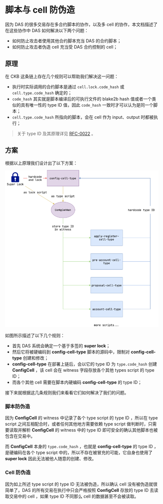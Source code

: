 # 脚本与 cell 防伪造



因为 DAS 的很多交易存在多合约脚本的协作，以及多 cell 的协作，本文档描述了在这些协作中 DAS 如何解决以下两个问题：

- 如何防止攻击者使用其他合约脚本充当 DAS 的合约脚本；
- 如何防止攻击者伪造 cell 充当受 DAS 合约控制的 cell；



## 原理

在 CKB 这条链上存在几个规则可以帮助我们解决这一问题：

- 执行时实际调用的合约脚本是通过 `cell.lock.code_hash` 或 `cell.type.code_hash` 确定的；
- `code_hash` 其实就是脚本编译后的可执行文件的 blake2b hash 值或者一个类似的具有唯一性的 type ID 值，因此 `code_hash` 一致时才可以认为是同一个脚本；
- `cell.type.code_hash` 所指向的脚本，会在 cell 作为 input、output 时都被执行；

> 关于 type ID 及其原理详见 [RFC-0022](https://github.com/nervosnetwork/rfcs/blob/f0bf9fd6c6/rfcs/0022-transaction-structure/0022-transaction-structure.md#type-id) 。

## 方案

根据以上原理我们设计出了以下方案：

![DAS-anti-counterfeiting](../../images/DAS-anti-counterfeiting.png) 

如图所示描述了以下几个规则：

- 首先 DAS 系统会确定一个基于多签的 **super lock**；
- 然后它将被硬编码到 **config-cell-type** 脚本的源码中，限制对 **config-cell-type** 创建和修改；
- **config-cell-type** 在部署上链后，会以它的 type ID 为 `type.code_hash` 创建 **ConfigCell** ，该 cell 会在 witness 字段存放各个其他 types script 的 type ID；
- 而各个其他 cell 需要在脚本内硬编码 **config-cell-type** 的 type ID；

接下来就根据这几条规则我们来看看它们如何解决了我们的问题。

### 脚本防伪造

因为 **ConfigCell** 的 witness 中记录了各个 type script 的 type ID ，所以在 type script 之间互相配合时，或者任何其他地方需要依赖 type script 做判断时，只需要读取并解析 **ConfigCell** 的 witness 中的 type ID 即可安全的确认其他脚本也被包含在交易中。

而 **ConfigCell** 本身的 `type.code_hash` ，也就是 **config-cell-type** 的 type ID ，是硬编码在各个 type script 中的，所以不存在被冒充的可能，它自身也使用了 **super lock** 因此无法被他人随意的创建、修改。

### Cell 防伪造

因为如上所述 type script 的 type ID 无法被伪造，所以确认 cell 没有被伪造就很简单了，DAS 的所有交易在执行中只会严格按照 **ConfigCell** 存放的 type ID 去读取交易中的 cell ，如果 type ID 不同那么 cell 的数据甚至不会被读取。

